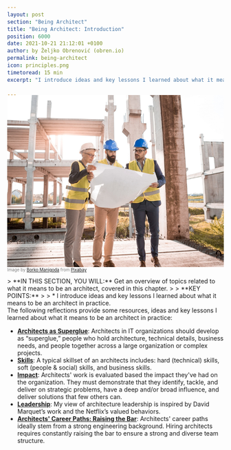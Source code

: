 ```yaml
---
layout: post
section: "Being Architect"
title: "Being Architect: Introduction"
position: 6000
date: 2021-10-21 21:12:01 +0100
author: by Željko Obrenović (obren.io)
permalink: being-architect
icon: principles.png
timetoread: 15 min
excerpt: "I introduce ideas and key lessons I learned about what it means to be an architect in practice."

---
```

<img style="margin-top: -20px; width: 100%; height: 400px; object-fit: cover" 
     src="assets/images/arch/architect-3979490_1920.jpg">
<div style="font-size: 70%; margin-top: -16px; color: grey; margin-bottom: 12px">
Image by <a href="https://pixabay.com/users/borevina-9505414/?utm_source=link-attribution&amp;utm_medium=referral&amp;utm_campaign=image&amp;utm_content=3979490">Borko Manigoda</a> from <a href="https://pixabay.com//?utm_source=link-attribution&amp;utm_medium=referral&amp;utm_campaign=image&amp;utm_content=3979490">Pixabay</a>
</div>
<style>
 .quote {
     border-left: 8px solid skyblue;
     padding-left: 36px;
     margin-top: 30px;
     margin-bottom: 40px;
     font-size: 140%;
     font-style: normal;
     color:#888;
 }
    @media only screen and (max-width: 768px) {
        [class="quote"] {
            display: none;
        }
    }
</style>
> **IN THIS SECTION, YOU WILL:**  Get an overview of topics related to what it means to be an architect, covered in this chapter.
>
> **KEY POINTS:**
>
> * I introduce ideas and key lessons I learned about what it means to be an architect in practice.

<br>
The following reflections provide some resources, ideas and key lessons I learned about what it means to be an architect in practice:

* **[Architects as Superglue](superglue)**: Architects in IT organizations should develop as “superglue,” people who hold architecture, technical details, business needs, and people together across a large organization or complex projects.
* **[Skills](impact)**: A typical skillset of an architects includes: hard (technical) skills, soft (people & social) skills, and business skills.
* **[Impact](impact)**: Architects' work is evaluated based the impact they've had on the organization. They must demonstrate that they identify, tackle, and deliver on strategic problems, have a deep and/or broad influence, and deliver solutions that few others can.
* **[Leadership](behaviors)**: My view of architecture leadership is inspired by David Marquet’s work and the Netflix’s valued behaviors.
* **[Architects' Career Paths: Raising the Bar](career)**: Architects' career paths ideally stem from a strong engineering background. Hiring architects requires constantly raising the bar to ensure a strong and diverse team structure.
